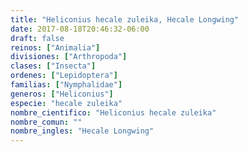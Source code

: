 ```yaml
---
title: "Heliconius hecale zuleika, Hecale Longwing"
date: 2017-08-18T20:46:32-06:00
draft: false
reinos: ["Animalia"]
divisiones: ["Arthropoda"]
clases: ["Insecta"]
ordenes: ["Lepidoptera"]
familias: ["Nymphalidae"]
generos: ["Heliconius"]
especie: "hecale zuleika"
nombre_cientifico: "Heliconius hecale zuleika"
nombre_comun: ""
nombre_ingles: "Hecale Longwing"
---
```

